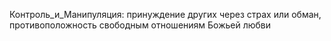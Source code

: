 Контроль_и_Манипуляция: принуждение других через страх или обман, противоположность свободным отношениям Божьей любви